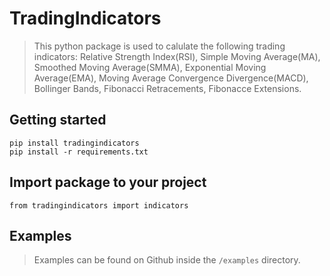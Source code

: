 # TradingIndicators
> This python package is used to calulate the following trading indicators: Relative Strength Index(RSI), Simple Moving Average(MA), Smoothed Moving Average(SMMA), Exponential Moving Average(EMA), Moving Average Convergence Divergence(MACD), Bollinger Bands, Fibonacci Retracements, Fibonacce Extensions.

## Getting started
    pip install tradingindicators
    pip install -r requirements.txt
    
## Import package to your project
    from tradingindicators import indicators
## Examples
> Examples can be found on Github inside the `/examples` directory.
